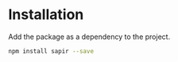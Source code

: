 # Installation

Add the package as a dependency to the project.

```sh
npm install sapir --save
```
